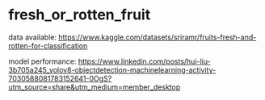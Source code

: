# fresh_or_rotten_fruit

data available: https://www.kaggle.com/datasets/sriramr/fruits-fresh-and-rotten-for-classification

model performance: https://www.linkedin.com/posts/hui-liu-3b705a245_yolov8-objectdetection-machinelearning-activity-7030588081783152641-0OgS?utm_source=share&utm_medium=member_desktop
